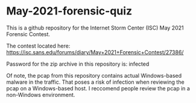 # May-2021-forensic-quiz

This is a github repository for the Internet Storm Center (ISC) May 2021 Forensic Contest.

The contest located here: https://isc.sans.edu/forums/diary/May+2021+Forensic+Contest/27386/

Password for the zip archive in this repository is: infected

Of note, the pcap from this repository contains actual Windows-based malware in the traffic.  That poses a risk of infection when reviewing the pcap on a Windows-based host.  I reccomend people review the pcap in a non-Windows environment.
